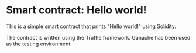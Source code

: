 # Smart contract: Hello world!

This is a simple smart contract that prints "Hello world!" using Solidity. 

The contract is written using the Truffle framework. Ganache has been used as the testing environment.
